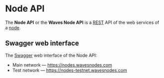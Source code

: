 # Node API

The **Node API** or the **Waves Node API** is a [REST](https://en.wikipedia.org/wiki/Representational_state_transfer) API of the web services of a [node](/en/blockchain/node/).

## Swagger web interface

The [Swagger](https://swagger.io) web interface of the Node API:

* Main network — <https://nodes.wavesnodes.com>
* Test network — <https://nodes-testnet.wavesnodes.com>

